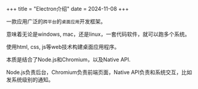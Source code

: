 +++
title = "Electron介绍"
date = 2024-11-08
+++

一款应用广泛的`跨平台`的`桌面应用`开发框架。

意味着无论是windows, mac，还是linux，一套代码软件，就可以跑多个系统。

使用html, css, js等web技术构建桌面应用程序。

本质是结合了Node.js和Chromium，以及Native API.

Node.js负责后台，Chromium负责前端页面，Native API负责和系统交互，比如发系统级别的通知。
